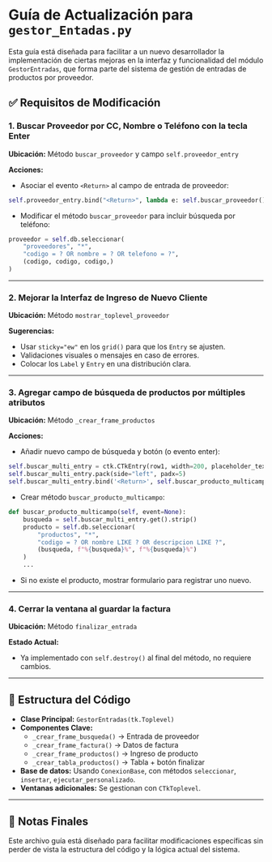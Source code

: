 
# Guía de Actualización para `gestor_Entadas.py`

Esta guía está diseñada para facilitar a un nuevo desarrollador la implementación de ciertas mejoras en la interfaz y funcionalidad del módulo `GestorEntradas`, que forma parte del sistema de gestión de entradas de productos por proveedor.

## ✅ Requisitos de Modificación

### 1. Buscar Proveedor por CC, Nombre o Teléfono con la tecla Enter

**Ubicación:** Método `buscar_proveedor` y campo `self.proveedor_entry`

**Acciones:**
- Asociar el evento `<Return>` al campo de entrada de proveedor:
```python
self.proveedor_entry.bind("<Return>", lambda e: self.buscar_proveedor())
```
- Modificar el método `buscar_proveedor` para incluir búsqueda por teléfono:
```python
proveedor = self.db.seleccionar(
    "proveedores", "*",
    "codigo = ? OR nombre = ? OR telefono = ?",
    (codigo, codigo, codigo,)
)
```

---

### 2. Mejorar la Interfaz de Ingreso de Nuevo Cliente

**Ubicación:** Método `mostrar_toplevel_proveedor`

**Sugerencias:**
- Usar `sticky="ew"` en los `grid()` para que los `Entry` se ajusten.
- Validaciones visuales o mensajes en caso de errores.
- Colocar los `Label` y `Entry` en una distribución clara.

---

### 3. Agregar campo de búsqueda de productos por múltiples atributos

**Ubicación:** Método `_crear_frame_productos`

**Acciones:**
- Añadir nuevo campo de búsqueda y botón (o evento enter):
```python
self.buscar_multi_entry = ctk.CTkEntry(row1, width=200, placeholder_text="Buscar por código, nombre...")
self.buscar_multi_entry.pack(side="left", padx=5)
self.buscar_multi_entry.bind('<Return>', self.buscar_producto_multicampo)
```
- Crear método `buscar_producto_multicampo`:
```python
def buscar_producto_multicampo(self, event=None):
    busqueda = self.buscar_multi_entry.get().strip()
    producto = self.db.seleccionar(
        "productos", "*",
        "codigo = ? OR nombre LIKE ? OR descripcion LIKE ?",
        (busqueda, f"%{busqueda}%", f"%{busqueda}%")
    )
    ...
```

- Si no existe el producto, mostrar formulario para registrar uno nuevo.

---

### 4. Cerrar la ventana al guardar la factura

**Ubicación:** Método `finalizar_entrada`

**Estado Actual:**
- Ya implementado con `self.destroy()` al final del método, no requiere cambios.

---

## 🧭 Estructura del Código

- **Clase Principal:** `GestorEntradas(tk.Toplevel)`
- **Componentes Clave:**
  - `_crear_frame_busqueda()` → Entrada de proveedor
  - `_crear_frame_factura()` → Datos de factura
  - `_crear_frame_productos()` → Ingreso de producto
  - `_crear_tabla_productos()` → Tabla + botón finalizar
- **Base de datos:** Usando `ConexionBase`, con métodos `seleccionar`, `insertar`, `ejecutar_personalizado`.
- **Ventanas adicionales:** Se gestionan con `CTkToplevel`.

---

## 📌 Notas Finales

Este archivo guía está diseñado para facilitar modificaciones específicas sin perder de vista la estructura del código y la lógica actual del sistema.
